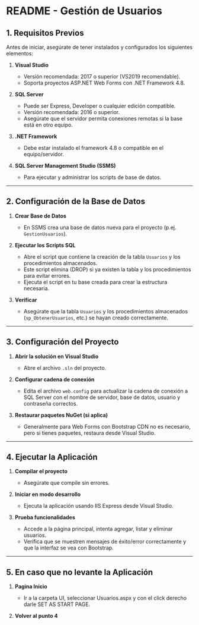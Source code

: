# README - Gestión de Usuarios

## 1. Requisitos Previos

Antes de iniciar, asegúrate de tener instalados y configurados los siguientes elementos:

1. **Visual Studio**  
   - Versión recomendada: 2017 o superior (VS2019 recomendable).  
   - Soporta proyectos ASP.NET Web Forms con .NET Framework 4.8.

2. **SQL Server**  
   - Puede ser Express, Developer o cualquier edición compatible.  
   - Versión recomendada: 2016 o superior.  
   - Asegúrate que el servidor permita conexiones remotas si la base está en otro equipo.

3. **.NET Framework**  
   - Debe estar instalado el framework 4.8 o compatible en el equipo/servidor.

4. **SQL Server Management Studio (SSMS)**  
   - Para ejecutar y administrar los scripts de base de datos.

***

## 2. Configuración de la Base de Datos

1. **Crear Base de Datos**  
   - En SSMS crea una base de datos nueva para el proyecto (p.ej. `GestionUsuarios`).

2. **Ejecutar los Scripts SQL**  
   - Abre el script que contiene la creación de la tabla `Usuarios` y los procedimientos almacenados.  
   - Este script elimina (DROP) si ya existen la tabla y los procedimientos para evitar errores.  
   - Ejecuta el script en tu base creada para crear la estructura necesaria.

3. **Verificar**  
   - Asegúrate que la tabla `Usuarios` y los procedimientos almacenados (`sp_ObtenerUsuarios`, etc.) se hayan creado correctamente.

***

## 3. Configuración del Proyecto

1. **Abrir la solución en Visual Studio**  
   - Abre el archivo `.sln` del proyecto.

2. **Configurar cadena de conexión**  
   - Edita el archivo `web.config` para actualizar la cadena de conexión a SQL Server con el nombre de servidor, base de datos, usuario y contraseña correctos.

3. **Restaurar paquetes NuGet (si aplica)**  
   - Generalmente para Web Forms con Bootstrap CDN no es necesario, pero si tienes paquetes, restaura desde Visual Studio.

***

## 4. Ejecutar la Aplicación

1. **Compilar el proyecto**  
   - Asegúrate que compile sin errores.

2. **Iniciar en modo desarrollo**  
   - Ejecuta la aplicación usando IIS Express desde Visual Studio.

3. **Prueba funcionalidades**  
   - Accede a la página principal, intenta agregar, listar y eliminar usuarios.  
   - Verifica que se muestren mensajes de éxito/error correctamente y que la interfaz se vea con Bootstrap.

***
 
## 5. En caso que no levante la Aplicación

1. **Pagina Inicio**
   - Ir a la carpeta UI, seleccionar Usuarios.aspx y con el click derecho darle SET AS START PAGE.

2. **Volver al punto 4**

 

